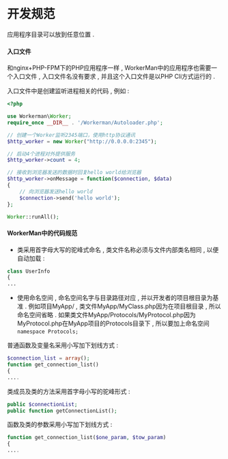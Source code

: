 # 开发规范

应用程序目录可以放到任意位置 .

#### 入口文件

和nginx+PHP-FPM下的PHP应用程序一样 , WorkerMan中的应用程序也需要一个入口文件 , 入口文件名没有要求 , 并且这个入口文件是以PHP Cli方式运行的 .

入口文件中是创建监听进程相关的代码 , 例如 :

```php
<?php

use Workerman\Worker;
require_once __DIR__ . '/Workerman/Autoloader.php';

// 创建一个Worker监听2345端口，使用http协议通讯
$http_worker = new Worker("http://0.0.0.0:2345");

// 启动4个进程对外提供服务
$http_worker->count = 4;

// 接收到浏览器发送的数据时回复hello world给浏览器
$http_worker->onMessage = function($connection, $data)
{
    // 向浏览器发送hello world
    $connection->send('hello world');
};

Worker::runAll();
```

#### WorkerMan中的代码规范

* 类采用首字母大写的驼峰式命名 , 类文件名称必须与文件内部类名相同 , 以便自动加载 :

```php
class UserInfo
{
...
```

* 使用命名空间 , 命名空间名字与目录路径对应 , 并以开发者的项目根目录为基准 . 例如项目MyApp/ , 类文件MyApp/MyClass.php因为在项目根目录 , 所以命名空间省略 . 如果类文件MyApp/Protocols/MyProtocol.php因为MyProtocol.php在MyApp项目的Protocols目录下 , 所以要加上命名空间`namespace Protocols;`

普通函数及变量名采用小写加下划线方式 :

```php
$connection_list = array();
function get_connection_list()
{
....
```

类成员及类的方法采用首字母小写的驼峰形式 : 

```php
public $connectionList;
public function getConnectionList();
```

函数及类的参数采用小写加下划线方式 : 

```php
function get_connection_list($one_param, $tow_param)
{
....
```



